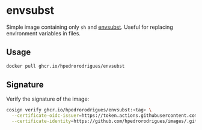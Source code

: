 # envsubst

Simple image containing only `sh` and [envsubst]. Useful for replacing environment variables in files.

## Usage

```bash
docker pull ghcr.io/hpedrorodrigues/envsubst
```

## Signature

Verify the signature of the image:

```bash
cosign verify ghcr.io/hpedrorodrigues/envsubst:<tag> \
  --certificate-oidc-issuer=https://token.actions.githubusercontent.com \
  --certificate-identity=https://github.com/hpedrorodrigues/images/.github/workflows/_shared_publish.yml@refs/heads/main
```

[envsubst]: https://www.gnu.org/software/gettext/manual/html_node/envsubst-Invocation.html
